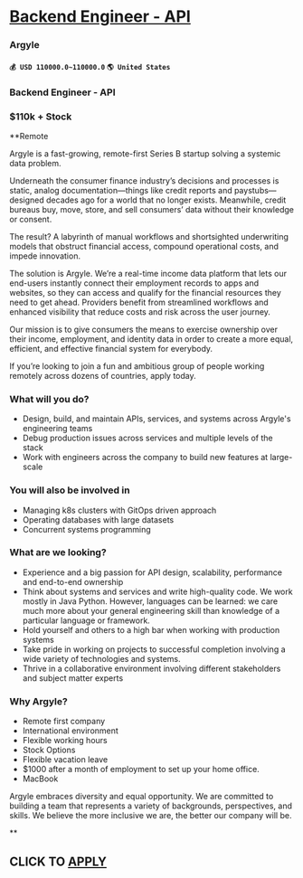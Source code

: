 # [Backend Engineer - API](https://www.remotewlb.com/apply/backend-engineer-api-84922)  
### Argyle  
#### `💰 USD 110000.0~110000.0` `🌎 United States`  

### Backend Engineer - API

### $110k + Stock

 **Remote

Argyle is a fast-growing, remote-first Series B startup solving a systemic data problem.

Underneath the consumer finance industry’s decisions and processes is static, analog documentation—things like credit reports and paystubs—designed decades ago for a world that no longer exists. Meanwhile, credit bureaus buy, move, store, and sell consumers’ data without their knowledge or consent.

The result? A labyrinth of manual workflows and shortsighted underwriting models that obstruct financial access, compound operational costs, and impede innovation.

The solution is Argyle. We’re a real-time income data platform that lets our end-users instantly connect their employment records to apps and websites, so they can access and qualify for the financial resources they need to get ahead. Providers benefit from streamlined workflows and enhanced visibility that reduce costs and risk across the user journey.

Our mission is to give consumers the means to exercise ownership over their income, employment, and identity data in order to create a more equal, efficient, and effective financial system for everybody.

If you’re looking to join a fun and ambitious group of people working remotely across dozens of countries, apply today.

### What will you do?

  * Design, build, and maintain APIs, services, and systems across Argyle's engineering teams
  * Debug production issues across services and multiple levels of the stack
  * Work with engineers across the company to build new features at large-scale

### You will also be involved in

  * Managing k8s clusters with GitOps driven approach
  * Operating databases with large datasets
  * Concurrent systems programming

### What are we looking?

  * Experience and a big passion for API design, scalability, performance and end-to-end ownership
  * Think about systems and services and write high-quality code. We work mostly in Java Python. However, languages can be learned: we care much more about your general engineering skill than knowledge of a particular language or framework.
  * Hold yourself and others to a high bar when working with production systems
  * Take pride in working on projects to successful completion involving a wide variety of technologies and systems.
  * Thrive in a collaborative environment involving different stakeholders and subject matter experts

### Why Argyle?

  * Remote first company
  * International environment
  * Flexible working hours
  * Stock Options
  * Flexible vacation leave
  * $1000 after a month of employment to set up your home office.
  * MacBook

Argyle embraces diversity and equal opportunity. We are committed to building a team that represents a variety of backgrounds, perspectives, and skills. We believe the more inclusive we are, the better our company will be.

**

  
## CLICK TO [APPLY](https://www.remotewlb.com/apply/backend-engineer-api-84922)

